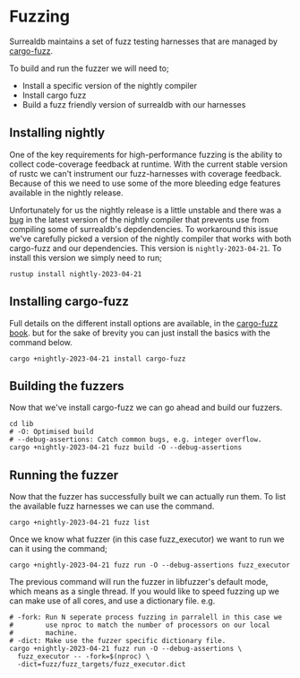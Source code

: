# Fuzzing
Surrealdb maintains a set of fuzz testing harnesses that are managed by
[cargo-fuzz](https://github.com/rust-fuzz/cargo-fuzz).

To build and run the fuzzer we will need to;
- Install a specific version of the nightly compiler
- Install cargo fuzz
- Build a fuzz friendly version of surrealdb with our harnesses

## Installing nightly
One of the key requirements for high-performance fuzzing is the ability
to collect code-coverage feedback at runtime. With the current stable
version of rustc we can't instrument our fuzz-harnesses with coverage feedback. 
Because of this we need to use some of the more bleeding edge features 
available in the nightly release. 

Unfortunately for us the nightly release is a little unstable and there
was a [bug](https://github.com/rust-lang/rust/issues/110475) in the 
latest version of the nightly compiler that prevents use from compiling
some of surrealdb's depdendencies. To workaround this issue we've carefully
picked a version of the nightly compiler that works with both cargo-fuzz
and our dependencies. This version is `nightly-2023-04-21`. To install
this version we simply need to run;

`rustup install nightly-2023-04-21`

## Installing cargo-fuzz
Full details on the different install options are available, in the
[cargo-fuzz book](https://rust-fuzz.github.io/book/cargo-fuzz/setup.html).
but for the sake of brevity you can just install the basics with the
command below.

`cargo +nightly-2023-04-21 install cargo-fuzz`

## Building the fuzzers
Now that we've install cargo-fuzz we can go ahead and build our fuzzers.
```
cd lib  
# -O: Optimised build
# --debug-assertions: Catch common bugs, e.g. integer overflow.
cargo +nightly-2023-04-21 fuzz build -O --debug-assertions
````

## Running the fuzzer
Now that the fuzzer has successfully built we can actually run them. To
list the available fuzz harnesses we can use the command.
```
cargo +nightly-2023-04-21 fuzz list
```

Once we know what fuzzer (in this case fuzz_executor) we want to run we 
can it using the command;
```
cargo +nightly-2023-04-21 fuzz run -O --debug-assertions fuzz_executor
```

The previous command will run the fuzzer in libfuzzer's default mode,
which means as a single thread. If you would like to speed fuzzing
up we can make use of all cores, and use a dictionary file. e.g.
```
# -fork: Run N seperate process fuzzing in parralell in this case we
#        use nproc to match the number of processors on our local
#        machine.
# -dict: Make use the fuzzer specific dictionary file.
cargo +nightly-2023-04-21 fuzz run -O --debug-assertions \
  fuzz_executor -- -fork=$(nproc) \
  -dict=fuzz/fuzz_targets/fuzz_executor.dict
```